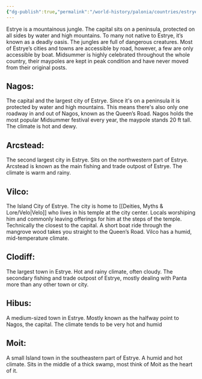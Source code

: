 ```yaml
---
{"dg-publish":true,"permalink":"/world-history/palonia/countries/estrye-es-tray/"}
---
```



Estrye is a mountainous jungle. The capital sits on a peninsula, protected on all sides by water and high mountains. To many not native to Estrye, it’s known as a deadly oasis. The jungles are full of dangerous creatures. Most of Estrye’s cities and towns are accessible by road, however, a few are only accessible by boat. Midsummer is highly celebrated throughout the whole country, their maypoles are kept in peak condition and have never moved from their original posts.

  

## Nagos:

The capital and the largest city of Estrye. Since it's on a peninsula it is protected by water and high mountains. This means there's also only one roadway in and out of Nagos, known as the Queen’s Road. Nagos holds the most popular Midsummer festival every year, the maypole stands 20 ft tall. The climate is hot and dewy.

  

## Arcstead:

The second largest city in Estrye. Sits on the northwestern part of Estrye. Arcstead is known as the main fishing and trade outpost of Estrye. The climate is warm and rainy.

  

## Vilco:

The Island City of Estrye. The city is home to [[Deities, Myths & Lore/Velo\|Velo]] who lives in his temple at the city center. Locals worshiping him and commonly leaving offerings for him at the steps of the temple. Technically the closest to the capital. A short boat ride through the mangrove wood takes you straight to the Queen’s Road. Vilco has a humid, mid-temperature climate.

  

## Clodiff:

The largest town in Estrye. Hot and rainy climate, often cloudy. The secondary fishing and trade outpost of Estrye, mostly dealing with Panta more than any other town or city.

  

## Hibus:

A medium-sized town in Estrye. Mostly known as the halfway point to Nagos, the capital. The climate tends to be very hot and humid

  

## Moit:

A small Island town in the southeastern part of Estrye. A humid and hot climate. Sits in the middle of a thick swamp, most think of Moit as the heart of it.

